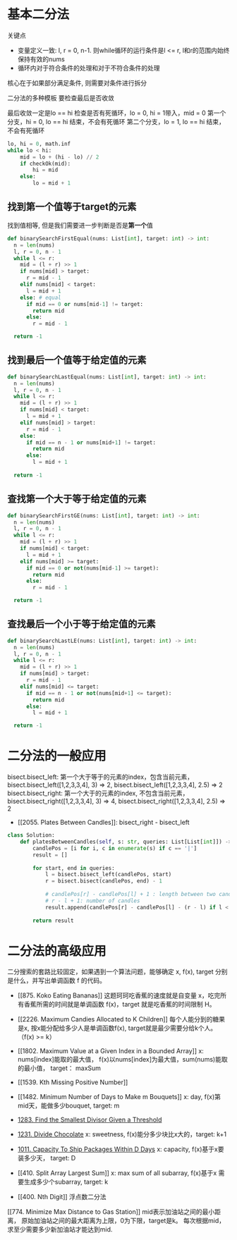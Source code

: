 # 基本二分法

关键点

- 变量定义一致: l, r = 0, n-1. 则while循环的运行条件是l <= r, l和r的范围内始终保持有效的nums
- 循环内对于符合条件的处理和对于不符合条件的处理

核心在于如果部分满足条件, 则需要对条件进行拆分


二分法的多种模板
要检查最后是否收敛

最后收敛一定是lo == hi
检查是否有死循环，lo = 0, hi = 1带入，mid = 0
第一个分支，hi = 0, lo == hi 结束，不会有死循环
第二个分支，lo = 1, lo == hi 结束，不会有死循环
```py
lo, hi = 0, math.inf
while lo < hi:
    mid = lo + (hi - lo) // 2
    if checkOk(mid):
        hi = mid
    else:
        lo = mid + 1
```



## 找到第一个值等于target的元素

找到值相等, 但是我们需要进一步判断是否是**第一个**值

```python
def binarySearchFirstEqual(nums: List[int], target: int) -> int:
  n = len(nums)
  l, r = 0, n - 1
  while l <= r:
    mid = (l + r) >> 1
    if nums[mid] > target:
      r = mid - 1
    elif nums[mid] < target:
      l = mid + 1
    else: # equal
      if mid == 0 or nums[mid-1] != target:
        return mid
      else:
        r = mid - 1

  return -1
```

## 找到最后一个值等于给定值的元素

```python
def binarySearchLastEqual(nums: List[int], target: int) -> int:
  n = len(nums)
  l, r = 0, n - 1
  while l <= r:
    mid = (l + r) >> 1
    if nums[mid] < target:
      l = mid + 1
    elif nums[mid] > target:
      r = mid - 1
    else:
      if mid == n - 1 or nums[mid+1] != target:
        return mid
      else:
        l = mid + 1
  
  return -1
```

## 查找第一个大于等于给定值的元素

```python
def binarySearchFirstGE(nums: List[int], target: int) -> int:
  n = len(nums)
  l, r = 0, n - 1
  while l <= r:
    mid = (l + r) >> 1
    if nums[mid] < target:
      l = mid + 1
    elif nums[mid] >= target:
      if mid == 0 or not(nums[mid-1] >= target):
        return mid
      else:
        r = mid - 1

  return -1
```

## 查找最后一个小于等于给定值的元素

```python
def binarySearchLastLE(nums: List[int], target: int) -> int:
  n = len(nums)
  l, r = 0, n - 1
  while l <= r:
    mid = (l + r) >> 1
    if nums[mid] > target:
      r = mid - 1
    elif nums[mid] <= target:
      if mid == n - 1 or not(nums[mid+1] <= target):
        return mid
      else:
        l = mid + 1

  return -1
```

# 二分法的一般应用
bisect.bisect_left: 第一个大于等于的元素的index，包含当前元素， bisect.bisect_left([1,2,3,3,4], 3) => 2, bisect.bisect_left([1,2,3,3,4], 2.5) => 2
bisect.bisect_right: 第一个大于的元素的index, 不包含当前元素， bisect.bisect_right([1,2,3,3,4], 3) => 4, bisect.bisect_right([1,2,3,3,4], 2.5) => 2


- [[2055. Plates Between Candles]]: bisect_right - bisect_left
```python
class Solution:
    def platesBetweenCandles(self, s: str, queries: List[List[int]]) -> List[int]:
        candlePos = [i for i, c in enumerate(s) if c == '|']        
        result = []
        
        for start, end in queries:
            l = bisect.bisect_left(candlePos, start)
            r = bisect.bisect(candlePos, end) - 1
            
            # candlePos[r] - candlePos[l] + 1 : length between two candles
            # r - l + 1: number of candles
            result.append(candlePos[r] - candlePos[l] - (r - l) if l < r else 0)
            
        return result

```



# 二分法的高级应用

二分搜索的套路比较固定，如果遇到一个算法问题，能够确定 x, f(x), target 分别是什么，并写出单调函数 f 的代码。


- [[875. Koko Eating Bananas]]
这题珂珂吃香蕉的速度就是自变量 x，吃完所有香蕉所需的时间就是单调函数 f(x)，target 就是吃香蕉的时间限制 H。

- [[2226. Maximum Candies Allocated to K Children]]
每个人能分到的糖果是x, 按x能分配给多少人是单调函数f(x), target就是最少需要分给k个人。（f(x) >= k）

- [[1802. Maximum Value at a Given Index in a Bounded Array]]
x: nums[index]能取的最大值， f(x)以nums[index]为最大值，sum(nums)能取的最小值， target： maxSum


- [[1539. Kth Missing Positive Number]]

- [[1482. Minimum Number of Days to Make m Bouquets]]
x: day, f(x)第mid天，能做多少bouquet, target: m


- [1283. Find the Smallest Divisor Given a Threshold]()

- [1231. Divide Chocolate]()
x: sweetness, f(x)能分多少块比x大的，target: k+1

- [1011. Capacity To Ship Packages Within D Days]()
x: capacity, f(x)基于x要装多少天， target: D

- [[410. Split Array Largest Sum]]
x: max sum of all subarray, f(x)基于x 需要生成多少个subarray, target: k

- [[400. Nth Digit]]
浮点数二分法

[[774. Minimize Max Distance to Gas Station]]
mid表示加油站之间的最小距离， 原始加油站之间的最大距离为上限，0为下限，target是k。 每次根据mid，求至少需要多少新加油站才能达到mid.


